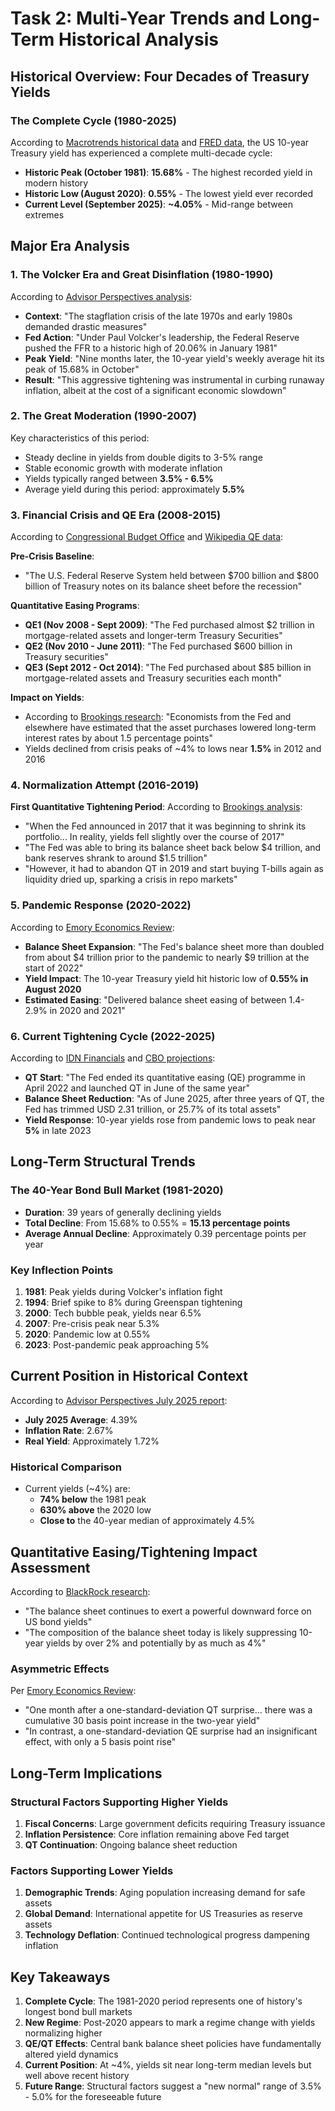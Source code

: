 # Task 2: Multi-Year Trends and Long-Term Historical Analysis

## Historical Overview: Four Decades of Treasury Yields

### The Complete Cycle (1980-2025)

According to [Macrotrends historical data](https://www.macrotrends.net/2016/10-year-treasury-bond-rate-yield-chart) and [FRED data](https://fred.stlouisfed.org/series/DGS10), the US 10-year Treasury yield has experienced a complete multi-decade cycle:

- **Historic Peak (October 1981)**: **15.68%** - The highest recorded yield in modern history
- **Historic Low (August 2020)**: **0.55%** - The lowest yield ever recorded
- **Current Level (September 2025)**: **~4.05%** - Mid-range between extremes

## Major Era Analysis

### 1. The Volcker Era and Great Disinflation (1980-1990)

According to [Advisor Perspectives analysis](https://www.advisorperspectives.com/dshort/updates/2025/05/01/10-year-treasury-yield-long-term-perspective-april-2025):
- **Context**: "The stagflation crisis of the late 1970s and early 1980s demanded drastic measures"
- **Fed Action**: "Under Paul Volcker's leadership, the Federal Reserve pushed the FFR to a historic high of 20.06% in January 1981"
- **Peak Yield**: "Nine months later, the 10-year yield's weekly average hit its peak of 15.68% in October"
- **Result**: "This aggressive tightening was instrumental in curbing runaway inflation, albeit at the cost of a significant economic slowdown"

### 2. The Great Moderation (1990-2007)

Key characteristics of this period:
- Steady decline in yields from double digits to 3-5% range
- Stable economic growth with moderate inflation
- Yields typically ranged between **3.5% - 6.5%**
- Average yield during this period: approximately **5.5%**

### 3. Financial Crisis and QE Era (2008-2015)

According to [Congressional Budget Office](https://www.cbo.gov/publication/58457) and [Wikipedia QE data](https://en.wikipedia.org/wiki/Quantitative_easing):

**Pre-Crisis Baseline**:
- "The U.S. Federal Reserve System held between $700 billion and $800 billion of Treasury notes on its balance sheet before the recession"

**Quantitative Easing Programs**:
- **QE1 (Nov 2008 - Sept 2009)**: "The Fed purchased almost $2 trillion in mortgage-related assets and longer-term Treasury Securities"
- **QE2 (Nov 2010 - June 2011)**: "The Fed purchased $600 billion in Treasury securities"
- **QE3 (Sept 2012 - Oct 2014)**: "The Fed purchased about $85 billion in mortgage-related assets and Treasury securities each month"

**Impact on Yields**:
- According to [Brookings research](https://www.brookings.edu/articles/quantitative-easing-lowered-interest-rates-why-isnt-quantitative-tightening-lifting-them-more/): "Economists from the Fed and elsewhere have estimated that the asset purchases lowered long-term interest rates by about 1.5 percentage points"
- Yields declined from crisis peaks of ~4% to lows near **1.5%** in 2012 and 2016

### 4. Normalization Attempt (2016-2019)

**First Quantitative Tightening Period**:
According to [Brookings analysis](https://www.brookings.edu/articles/quantitative-easing-lowered-interest-rates-why-isnt-quantitative-tightening-lifting-them-more/):
- "When the Fed announced in 2017 that it was beginning to shrink its portfolio... In reality, yields fell slightly over the course of 2017"
- "The Fed was able to bring its balance sheet back below $4 trillion, and bank reserves shrank to around $1.5 trillion"
- "However, it had to abandon QT in 2019 and start buying T-bills again as liquidity dried up, sparking a crisis in repo markets"

### 5. Pandemic Response (2020-2022)

According to [Emory Economics Review](https://emoryeconomicsreview.org/articles/2024/12/22/quantitative-easing-and-quantitative-tightening-a-quadruple-edged-sword):
- **Balance Sheet Expansion**: "The Fed's balance sheet more than doubled from about $4 trillion prior to the pandemic to nearly $9 trillion at the start of 2022"
- **Yield Impact**: The 10-year Treasury yield hit historic low of **0.55% in August 2020**
- **Estimated Easing**: "Delivered balance sheet easing of between 1.4-2.9% in 2020 and 2021"

### 6. Current Tightening Cycle (2022-2025)

According to [IDN Financials](https://www.idnfinancials.com/news/56041/three-years-of-quantitative-tightening-will-the-fed-now-lower-rates) and [CBO projections](https://www.cbo.gov/publication/58457):
- **QT Start**: "The Fed ended its quantitative easing (QE) programme in April 2022 and launched QT in June of the same year"
- **Balance Sheet Reduction**: "As of June 2025, after three years of QT, the Fed has trimmed USD 2.31 trillion, or 25.7% of its total assets"
- **Yield Response**: 10-year yields rose from pandemic lows to peak near **5%** in late 2023

## Long-Term Structural Trends

### The 40-Year Bond Bull Market (1981-2020)

- **Duration**: 39 years of generally declining yields
- **Total Decline**: From 15.68% to 0.55% = **15.13 percentage points**
- **Average Annual Decline**: Approximately 0.39 percentage points per year

### Key Inflection Points

1. **1981**: Peak yields during Volcker's inflation fight
2. **1994**: Brief spike to 8% during Greenspan tightening
3. **2000**: Tech bubble peak, yields near 6.5%
4. **2007**: Pre-crisis peak near 5.3%
5. **2020**: Pandemic low at 0.55%
6. **2023**: Post-pandemic peak approaching 5%

## Current Position in Historical Context

According to [Advisor Perspectives July 2025 report](https://www.advisorperspectives.com/dshort/updates/2025/08/01/10-year-treasury-yield-long-term-perspective-july-2025):
- **July 2025 Average**: 4.39%
- **Inflation Rate**: 2.67%
- **Real Yield**: Approximately 1.72%

### Historical Comparison
- Current yields (~4%) are:
  - **74% below** the 1981 peak
  - **630% above** the 2020 low
  - **Close to** the 40-year median of approximately 4.5%

## Quantitative Easing/Tightening Impact Assessment

According to [BlackRock research](https://www.blackrock.com/us/individual/insights/fed-balance-sheet):
- "The balance sheet continues to exert a powerful downward force on US bond yields"
- "The composition of the balance sheet today is likely suppressing 10-year yields by over 2% and potentially by as much as 4%"

### Asymmetric Effects
Per [Emory Economics Review](https://emoryeconomicsreview.org/articles/2024/12/22/quantitative-easing-and-quantitative-tightening-a-quadruple-edged-sword):
- "One month after a one-standard-deviation QT surprise... there was a cumulative 30 basis point increase in the two-year yield"
- "In contrast, a one-standard-deviation QE surprise had an insignificant effect, with only a 5 basis point rise"

## Long-Term Implications

### Structural Factors Supporting Higher Yields
1. **Fiscal Concerns**: Large government deficits requiring Treasury issuance
2. **Inflation Persistence**: Core inflation remaining above Fed target
3. **QT Continuation**: Ongoing balance sheet reduction

### Factors Supporting Lower Yields
1. **Demographic Trends**: Aging population increasing demand for safe assets
2. **Global Demand**: International appetite for US Treasuries as reserve assets
3. **Technology Deflation**: Continued technological progress dampening inflation

## Key Takeaways

1. **Complete Cycle**: The 1981-2020 period represents one of history's longest bond bull markets
2. **New Regime**: Post-2020 appears to mark a regime change with yields normalizing higher
3. **QE/QT Effects**: Central bank balance sheet policies have fundamentally altered yield dynamics
4. **Current Position**: At ~4%, yields sit near long-term median levels but well above recent history
5. **Future Range**: Structural factors suggest a "new normal" range of 3.5% - 5.0% for the foreseeable future